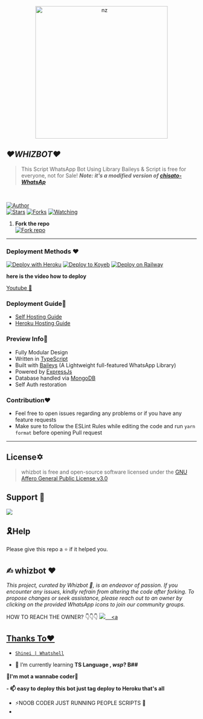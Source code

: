 <p align="center">
<img src="https://telegra.ph/file/da0bdf8daba28c13f4558.jpg" alt="nz" width="350"/>
</p>

## ***♥️WHIZBOT♥️***
> This Script WhatsApp Bot Using Library Baileys & Script is free for everyone, not for Sale!
> ***Note: it's a modified version of [chisato-WhatsAp](https://github.com/AliAryanTech/Chisato-WhatsApp)***
</br>

<a 
href="https://github.com/WHIZBOT1"><img title="Author" src="https://img.shields.io/badge/Author-whizbot-blue.svg?color=54aeff&style=for-the-badge&logo=github" /></a>  
<a href="https://github.com/WHIZBOT1/WHIZBOTMD/stargazers"><img title="Stars" src="https://img.shields.io/github/stars/Dkhitman3/Hitman47?color=54aeff&style=flat-square" /></a>
<a href="https://github.com/WHIZBOT1/WHIZBOT-MD/forks"><img title="Forks" src="https://img.shields.io/github/forks/Dkhitman3/Hitman47?color=54aeff&style=flat-square" /></a>
<a href="https://github.com/Dkhitman3/Bot/watchers"><img title="Watching" src="https://img.shields.io/github/watchers/Dkhitman3/Bot?label=watchers&color=54aeff&style=flat-square" /></a> <br>

1. **Fork the repo**
    <br>
<a href='https://github.com/WHIZBOT1/WHIZBOT-MD' target="_blank"><img alt='Fork repo' src='https://img.shields.io/badge/Fork Repo-100000?style=for-the-badge&logo=scan&logoColor=white&labelColor=black&color=black'/></a>

---

### Deployment Methods ♥️
[![Deploy with Heroku](https://www.herokucdn.com/deploy/button.svg "Deploy with Heroku")](https://heroku.com/deploy?template=https://github.com/WHIZBOT1/WHIZBOT-MD
"Deploy with Heroku")
[![Deploy to Koyeb](https://www.koyeb.com/static/images/deploy/button.svg)](https://app.koyeb.com/apps/deploy?type=docker&image=quay.io/toshi-san001/koyeb-auto-install:main&env%5BPORT%5D=8000&env%5BPREFIX%5D&&env%5BMONGODB%5D&&env%MODS%5D&name=Hitman47)
[![Deploy on Railway](https://railway.app/button.svg)](https://railway.app/new/template/3j9GNw?referralCode=TE7efK)

**here is the video how to deploy**

[Youtube 🎥](https://youtu.be/K7KycxbCTOs?feature=shared)

### Deployment Guide🏮
- [Self Hosting Guide](https://github.com/Dkhitman3/Hitman47/tree/master?tab=readme-ov-file/blob/master/Self-Hosting-Guide.md)
- [Heroku Hosting Guide](https://github.com/Dkhitman3/Hitman47/tree/master?tab=readme-ov-file/blob/master/Heroku-Hosting-Guide.md)

### Preview Info🧧
- Fully Modular Design </br>
- Written in [TypeScript](https://www.typescriptlang.org/)
- Built with [Baileys](https://github.com/adiwajshing/baileys) (A Lightweight full-featured WhatsApp Library)
- Powered by [ExpressJs](https://expressjs.com/) </br>
- Database handled via [MongoDB](https://www.mongodb.com/) </br>
- Self Auth restoration </br>

### Contribution♥️
- Feel free to open issues regarding any problems or if you have any feature requests 
- Make sure to follow the ESLint Rules while editing the code and run `yarn format` before opening Pull request 

--- 

## License✡️

> whizbot is free and open-source software licensed under the [GNU Affero General Public License v3.0](https://github.com/Dkhitman3/Hitman47/tree/master?tab=readme-ov-file/blob/master/LICENSE)

## Support 🧧

<a href="https://whatsapp.com/channel/0029VacWsSl3LdQOmWZrBj0l">
  <img src="https://img.shields.io/badge/Support_Group-0a0a0a?style=for-the-badge&logo=whatsapp&logoColor=white">
</a>

</br>

## 🎗Help
Please give this repo a ⭐ if it helped you.

## ✍︎ whizbot ♥️

_This project, curated by Whizbot 🌹, is an endeavor of passion. If you encounter any issues, kindly refrain from altering the code after forking. To propose changes or seek assistance, please reach out to an owner by clicking on the provided WhatsApp icons to join our community groups._
 
HOW TO REACH THE OWNER? 👇👇👇
   <a href="https://wa.me/+18763351213?text=Hi%20I%20Am%20From%20GitHub%20☺️">
    <img src="https://img.shields.io/badge/WhatsApp-25D366?style=for-the-badge&logo=whatsapp&logoColor=white" />
  &nbsp;&nbsp;
   <a

## Thanks To♥️
* [`Shinei | Whatshell`](https://github.com/LuckyYam/)

- 🌱 I’m currently learning **TS Language , *wsp*? B##**

🧧**I'm mot a wannabe coder**🧧

**- 📫 easy to deploy this bot just tag deploy to Heroku that's all** 

- ⚡NOOB CODER JUST RUNNING PEOPLE SCRIPTS <hitman47>🤙
- 
